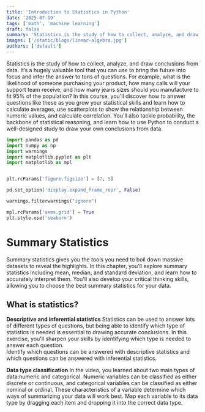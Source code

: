 ```yaml
---
title: 'Introduction to Statistics in Python'
date: '2025-07-19'
tags: ['math', 'machine learning']
draft: false
summary: 'Statistics is the study of how to collect, analyze, and draw conclusions from data. It’s a hugely valuable tool that you can use to bring the future into focus and infer the answer to tons of questions.'
images: ['/static/blogs/linear-algebra.jpg']
authors: ['default']
---
```



Statistics is the study of how to collect, analyze, and draw conclusions from data. It’s a hugely valuable tool that you can use to bring the future into focus and infer the answer to tons of questions. For example, what is the likelihood of someone purchasing your product, how many calls will your support team receive, and how many jeans sizes should you manufacture to fit 95% of the population? In this course, you'll discover how to answer questions like these as you grow your statistical skills and learn how to calculate averages, use scatterplots to show the relationship between numeric values, and calculate correlation. You'll also tackle probability, the backbone of statistical reasoning, and learn how to use Python to conduct a well-designed study to draw your own conclusions from data.

```python
import pandas as pd
import numpy as np
import warnings
import matplotlib.pyplot as plt
import matplotlib as mpl 


plt.rcParams['figure.figsize'] = [7, 5]

pd.set_option('display.expand_frame_repr', False)

warnings.filterwarnings("ignore")
```

```python
mpl.rcParams['axes.grid'] = True
plt.style.use('seaborn')
```

# Summary Statistics
Summary statistics gives you the tools you need to boil down massive datasets to reveal the highlights. In this chapter, you'll explore summary statistics including mean, median, and standard deviation, and learn how to accurately interpret them. You'll also develop your critical thinking skills, allowing you to choose the best summary statistics for your data.

## What is statistics?
**Descriptive and inferential statistics**
Statistics can be used to answer lots of different types of questions, but being able to identify which type of statistics is needed is essential to drawing accurate conclusions. In this exercise, you'll sharpen your skills by identifying which type is needed to answer each question.
</br>
Identify which questions can be answered with descriptive statistics and which questions can be answered with inferential statistics.

**Data type classification**
In the video, you learned about two main types of data:numeric and categorical. Numeric variables can be classified as either discrete or continuous, and categorical variables can be classified as either nominal or ordinal. These characteristics of a variable determine which ways of summarizing your data will work best. Map each variable to its data type by dragging each item and dropping it into the correct data type.
